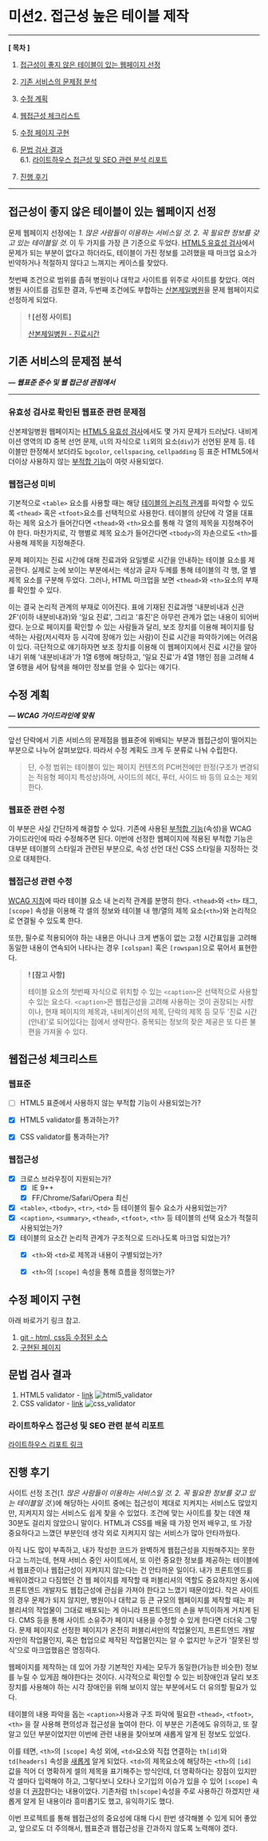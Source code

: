 # 미션2. 접근성 높은 테이블 제작



---

**[ 목차 ]**

1. [접근성이 좋지 않은 테이블이 있는 웹페이지 선정](접근성이-좋지-않은-테이블이-있는-웹페이지-선정)

2. [기존 서비스의 문제점 분석](기존-서비스의-문제점-분석)

3. [수정 계획](수정-계획)

4. [웹접근성 체크리스트](웹접근성-체크리스트)

5. [수정 페이지 구현](수정-페이지-구현)

6. [문법 검사 결과](문법-검사-결과)<br>
   6.1. [라이트하우스 접근성 및 SEO 관련 분석 리포트](라이트하우스-접근성-및-SEO-관련-분석-리포트)

7. [진행 후기](진행-후기)

---





## 접근성이 좋지 않은 테이블이 있는 웹페이지 선정

문제 웹페이지 선정에는 *1. 많은 사람들이 이용하는 서비스일 것.  2. 꼭 필요한 정보를 갖고 있는 테이블일 것.* 이 두 가지를 가장 큰 기준으로 두었다. [HTML5 유효성 검사](https://validator.w3.org/)에서 문제가 되는 부분이 없다고 하더라도, 테이블이 가진 정보를 고려했을 때 마크업 요소가 빈약하거나 적절하지 않다고 느껴지는 케이스를 찾았다.

첫번째 조건으로 범위를 좁혀 병원이나 대학교 사이트를 위주로 사이트를 찾았다. 여러 병원 사이트를 검토한 결과, 두번째 조건에도 부합하는 [산본제일병원](http://www.sanbonjeil.kr/main/sub.html?pageCode=17)을 문제 웹페이지로 선정하게 되었다.



> **! [선정 사이트]**
>
> [산본제일병원 - 진료시간](http://www.sanbonjeil.kr/main/sub.html?pageCode=17)





## 기존 서비스의 문제점 분석

***― 웹표준 준수 및 웹 접근성 관점에서***

---

### 유효성 검사로 확인된 웹표준 관련 문제점

산본제일병원 웹페이지는 [HTML5 유효성 검사](https://validator.w3.org/)에서도 몇 가지 문제가 드러났다. 내비게이션 영역의 ID 중복 선언 문제, `ul`의 자식으로 `li`외의 요소(`div`)가 선언된 문제 등. 테이블만 한정해서 보더라도 `bgcolor`, `cellspacing`, `cellpadding` 등 표준 HTML5에서 더이상 사용하지 않는 [부적합 기능](https://dev.w3.org/html5/pf-summary/obsolete.html)이 여럿 사용되었다.



### 웹접근성 미비

기본적으로 `<table>` 요소를 사용할 때는 해당 [테이블의 논리적 관계](https://www.w3.org/TR/WCAG20-TECHS/H51.html)를 파악할 수 있도록 `<thead>` 혹은 `<tfoot>`요소를 선택적으로 사용한다. 테이블의 상단에 각 열을 대표하는 제목 요소가 들어간다면 `<thead>`와 `<th>`요소를 통해 각 열의 제목을 지정해주어야 한다. 마찬가지로, 각 행별로 제목 요소가 들어간다면 `<tbody>`의 자손으로도 `<th>`를 사용해 제목을 지정해준다.

문제 페이지는 진료 시간에 대해 진료과와 요일별로 시간을 안내하는 테이블 요소를 제공한다. 실제로 눈에 보이는 부분에서는 색상과 글자 두께를 통해 테이블의 각 행, 열 별 제목 요소를 구분해 두었다. 그러나, HTML 마크업을 보면 `<thead>`와 `<th>`요소의 부재를 확인할 수 있다.

이는 결국 논리적 관계의 부재로 이어진다. 표에 기재된 진료과명 '내분비내과 신관2F'(이하 내분비내과)와 '일요 진료', 그리고 '휴진'은 아무런 관계가 없는 내용이 되어버렸다. 눈으로 페이지를 확인할 수 있는 사람들과 달리, 보조 장치를 이용해 페이지를 탐색하는 사람(저시력자 등 시각에 장애가 있는 사람)이 진료 시간을 파악하기에는 어려움이 있다. 극단적으로 얘기하자면 보조 장치를 이용해 이 웹페이지에서 진료 시간을 알아내기 위해 '내분비내과'가 1열 6행에 해당하고, '일요 진료'가 4열 1행인 점을 고려해 4열 6행을 세어 탐색을 해야만 정보를 얻을 수 있다는 얘기다.



## 수정 계획

***―  WCAG 가이드라인에 맞춰***

---

앞선 단락에서 기존 서비스의 문제점을 웹표준에 위배되는 부분과 웹접근성이 떨어지는 부분으로 나누어 살펴보았다. 따라서 수정 계획도 크게 두 분류로 나눠 수립한다.

> 단, 수정 범위는 테이블이 있는 페이지 컨텐츠의 PC버전에만 한정(구조가 변경되는 적응형 페이지 특성상)하며, 사이드의 헤더, 푸터, 사이드 바 등의 요소는 제외한다.



### 웹표준 관련 수정

이 부분은 사실 간단하게 해결할 수 있다. 기존에 사용된 [부적합 기능](https://dev.w3.org/html5/pf-summary/obsolete.html)(속성)을 WCAG 가이드라인에 따라 수정해주면 된다. 이번에 선정한 웹페이지에 적용된 부적합 기능은 대부분 테이블의 스타일과 관련된 부분으로, 속성 선언 대신 CSS 스타일을 지정하는 것으로 대체한다.



### 웹접근성 관련 수정

[WCAG 지침](https://www.w3.org/WAI/tutorials/tables/caption-summary/)에 따라 테이블 요소 내 논리적 관계를 분명히 한다. `<thead>`와 `<th>` 태그, `[scope]` 속성을 이용해 각 셀의 정보와 테이블 내 행/열의 제목 요소(`<th>`)와 논리적으로 연결될 수 있도록 한다.

또한, 필수로 적용되어야 하는 내용은 아니나 크게 변동이 없는 고정 시간표임을 고려해 동일한 내용이 연속되어 나타나는 경우 `[colspan]` 혹은 `[rowspan]`으로 묶어서 표현한다.



> **! [참고 사항]**
>
> 테이블 요소의 첫번째 자식으로 위치할 수 있는 `<caption>`은 선택적으로 사용할 수 있는 요소다. `<caption>`은 웹접근성을 고려해 사용하는 것이 권장되는 사항이나, 현재 페이지의 제목과, 내비게이션의 제목, 단락의 제목 등 모두 '진료 시간(안내)'로 되어있다는 점에서 생략한다. 중복되는 정보의 잦은 제공은 또 다른 불편을 가져올 수 있다.





## 웹접근성 체크리스트

### 웹표준

- [ ] HTML5 표준에서 사용하지 않는 부적합 기능이 사용되었는가?
- [x] HTML5 validator를 통과하는가?
- [x] CSS validator를 통과하는가?



### 웹접근성

- [x] 크로스 브라우징이 지원되는가?
  - [x] IE 9++
  - [x] FF/Chrome/Safari/Opera 최신
- [x] `<table>`, `<tbody>`, `<tr>`, `<td>` 등 테이블의 필수 요소가 사용되었는가?
- [x] `<caption>`, `<summary>`, `<thead>`, `<tfoot>`, `<th>` 등 테이블의 선택 요소가 적절히 사용되었는가?
- [x] 테이블의 요소간 논리적 관계가 구조적으로 드러나도록 마크업 되었는가?
  - [x] `<th>`와 `<td>`로 제목과 내용이 구별되었는가?
  - [x] `<th>`의 `[scope]` 속성을 통해 흐름을 정의했는가?



## 수정 페이지 구현

아래 바로가기 링크 참고.

1. [git - html, css등 수정된 소스](https://github.com/PPUPPA/ppuppa.github.io/tree/master/project/wa-table)
2. [구현된 페이지](https://ppuppa.github.io/project/wa-table/index.html)



## 문법 검사 결과

1. HTML5 validator - [link](https://validator.w3.org/)
   ![html5_validator](__test/01-html5_validator.png)
2. CSS validator - [link](https://jigsaw.w3.org/css-validator/)
   ![css_validator](__test/02-css_validator.png)



### 라이트하우스 접근성 및 SEO 관련 분석 리포트

[라이트하우스 리포트 링크](https://ppuppa.github.io/project/wa-table/__test/03-lighthouse-ppuppa.github.io.html)



## 진행 후기

사이트 선정 조건(*1. 많은 사람들이 이용하는 서비스일 것.  2. 꼭 필요한 정보를 갖고 있는 테이블일 것.*)에 해당하는 사이트 중에는 접근성이 제대로 지켜지는 서비스도 많았지만, 지켜지지 않는 서비스도 쉽게 찾을 수 있었다. 조건에 맞는 사이트를 찾는 데엔 채 30분도 걸리지 않았으니 말이다. HTML과 CSS를 배울 때 가장 먼저 배우고, 또 가장 중요하다고 느꼈던 부분인데 생각 외로 지켜지지 않는 서비스가 많아 안타까웠다.

아직 나도 많이 부족하고, 내가 작성한 코드가 완벽하게 웹접근성을 지원해주지는 못한다고 느끼는데, 현재 서비스 중인 사이트에서, 또 이런 중요한 정보를 제공하는 테이블에서 웹표준이나 웹접근성이 지켜지지 않는다는 건 안타까운 일이다. 내가 프론트엔드를 배워야겠다고 다짐했던 건 웹 페이지를 제작할 때 퍼블리셔의 역할도 중요하지만 동시에 프론트엔드 개발자도 웹접근성에 관심을 가져야 한다고 느꼈기 때문이었다. 작은 사이트의 경우 문제가 되지 않지만, 병원이나 대학교 등 큰 규모의 웹페이지를 제작할 때는 퍼블리셔의 작업물이 그대로 배포되는 게 아니라 프론트엔드의 손을 부득이하게 거치게 된다. CMS 등을 통해 사이트 소유주가 페이지 내용을 수정할 수 있게 한다면 더더욱 그렇다. 문제 페이지로 선정한 페이지가 온전히 퍼블리셔만의 작업물인지, 프론트엔드 개발자만의 작업물인지, 혹은 협업으로 제작된 작업물인지는 알 수 없지만 누군가 '잘못된 방식'으로 마크업했음은 명징하다.

웹페이지를 제작하는 데 있어 가장 기본적인 자세는 모두가 동일한(가능한 비슷한) 정보를 누릴 수 있게끔 해야한다는 것이다. 시각적으로 확인할 수 있는 비장애인과 달리 보조 장치를 사용해야 하는 시각 장애인을 위해 보이지 않는 부분에서도 더 유의할 필요가 있다.

테이블의 내용 파악을 돕는 `<caption>`사용과 구조 파악에 필요한 `<thead>`, `<tfoot>`, `<th>` 을 잘 사용해 편의성과 접근성을 높여야 한다. 이 부분은 기존에도 유의하고, 또 잘 알고 있던 부분이었지만 이번에 관련 내용을 찾아보며 새롭게 알게 된 정보도 있었다.

이를 테면, `<th>`의 `[scope]` 속성 외에, `<td>`요소와 직접 연결하는 `th[id]`와 `td[headers]` 속성을 [새롭게](https://www.w3.org/TR/WCAG20-TECHS/H43.html) 알게 되었다. `<td>`의 제목요소에 해당하는 `<th>`의 `[id]` 값을 적어 더 명확하게 셀의 제목을 표기해주는 방식인데, 더 명확하다는 장점이 있지만 각 셀마다 입력해야 하고, 그렇다보니 오타나 오기입의 이슈가 있을 수 있어 `[scope]` 속성을 더 [권장](https://developer.mozilla.org/en-US/docs/Learn/HTML/Tables/Advanced#the_id_and_headers_attributes)한다는 내용이었다. 기존처럼 `th[scope]`속성을 주로 사용하긴 하겠지만 새롭게 알게 된 내용이라 흥미롭기도 했고, 유익하기도 했다.

이번 프로젝트를 통해 웹접근성의 중요성에 대해 다시 한번 생각해볼 수 있게 되어 좋았고, 앞으로도 더 주의해서, 웹표준과 웹접근성을 간과하지 않도록 노력해야 겠다.